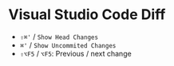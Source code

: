 # Visual Studio Code Diff

- `⇧⌘'` / `Show Head Changes`
- `⌘'` / `Show Uncommited Changes`
- `⇧⌥F5` / `⌥F5`: Previous / next change
